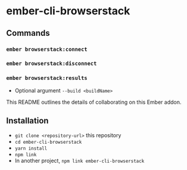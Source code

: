 # ember-cli-browserstack

## Commands

### `ember browserstack:connect`
### `ember browserstack:disconnect`
### `ember browserstack:results`
* Optional argument `--build <buildName>`


This README outlines the details of collaborating on this Ember addon.

## Installation

* `git clone <repository-url>` this repository
* `cd ember-cli-browserstack`
* `yarn install`
* `npm link`
* In another project, `npm link ember-cli-browserstack`
